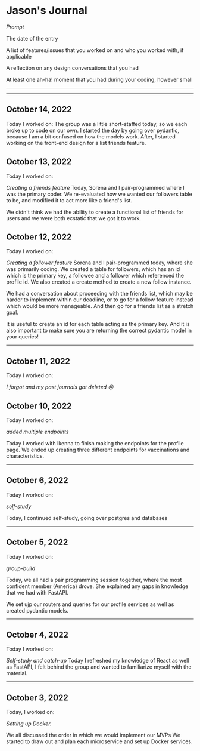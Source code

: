 # Jason's Journal

*Prompt*

The date of the entry

A list of features/issues that you worked on and who you worked with, if applicable

A reflection on any design conversations that you had

At least one ah-ha! moment that you had during your coding, however small

----
- ---
## October 14, 2022 

Today I worked on:
The group was a little short-staffed today, so we each broke up to code on our own. I started the day by going over pydantic, because I am a bit confused on how the models work. After, I started working on the front-end design for a list friends feature. 

## October 13, 2022 

Today I worked on:

*Creating a friends feature*
Today, Sorena and I pair-programmed where I was the primary coder. We re-evaluated how we wanted our followers table to be, and modified it to act more like a friend's list. 

We didn't think we had the ability to create a functional list of friends for users and we were both ecstatic that we got it to work. 

## October 12, 2022 

Today I worked on:

*Creating a follower feature*
Sorena and I pair-programmed today, where she was primarily coding. We created a table
for followers, which has an id which is the primary key, a followee and a follower which
referenced the profile id. We also created a create method to create a new follow instance.

We had a conversation about proceeding with the friends list, which may be harder to implement
within our deadline, or to go for a follow feature instead which would be more
manageable. And then go for a friends list as a stretch goal. 

It is useful to create an id for each table acting as the primary key. And it is
also important to make sure you are returning the correct pydantic model in your
queries! 

----

## October 11, 2022

Today I worked on:

*I forgot and my past journals got deleted 😢*



## October 10, 2022

Today I worked on:

*added multiple endpoints*

Today I worked with Ikenna to finish making the endpoints for the profile page. We ended up creating three different endpoints for vaccinations and characteristics. 

----

## October 6, 2022

Today I worked on:

*self-study*

Today, I continued self-study, going over postgres and databases

----

## October 5, 2022

Today I worked on:

*group-build*

Today, we all had a pair programming session together, where the most confident member (America) drove. She explained any gaps in knowledge that we had with FastAPI. 

We set ujp our routers and queries for our profile services as well as created pydantic models.

----

## October 4, 2022

Today I worked on:

*Self-study and catch-up*
Today I refreshed my knowledge of React as well as FastAPI, I felt behind the group and wanted to familiarize myself with the material.


----

## October 3, 2022

Today, I worked on:

*Setting up Docker.*

We all discussed the order in which we would implement our MVPs
We started to draw out and plan each microservice and set up Docker services.

